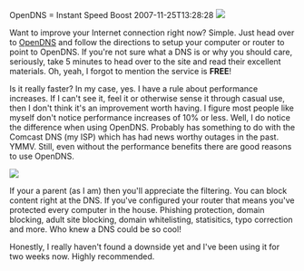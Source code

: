 OpenDNS = Instant Speed Boost
2007-11-25T13:28:28
![](http://www.opendns.com/img/logo/opendns_logo_100.gif)

Want to improve your Internet connection right now? Simple. Just head over to [OpenDNS](http://www.opendns.com) and follow the directions to setup your computer or router to point to OpenDNS. If you're not sure what a DNS is or why you should care, seriously, take 5 minutes to head over to the site and read their excellent materials. Oh, yeah, I forgot to mention the service is **FREE**!

Is it really faster? In my case, yes. I have a rule about performance increases. If I can't see it, feel it or otherwise sense it through casual use, then I don't think it's an improvement worth having. I figure most people like myself don't notice performance increases of 10% or less. Well, I do notice the difference when using OpenDNS. Probably has something to do with the Comcast DNS (my ISP) which has had news worthy outages in the past. YMMV. Still, even without the performance benefits there are good reasons to use OpenDNS.

![](http://www.opendns.com/img/whatisdns_opendns.gif)

If your a parent (as I am) then you'll appreciate the filtering. You can block content right at the DNS. If you've configured your router that means you've protected every computer in the house. Phishing protection, domain blocking, adult site blocking, domain whitelisting, statisitics, typo correction and more. Who knew a DNS could be so cool!

Honestly, I really haven't found a downside yet and I've been using it for two weeks now. Highly recommended.
